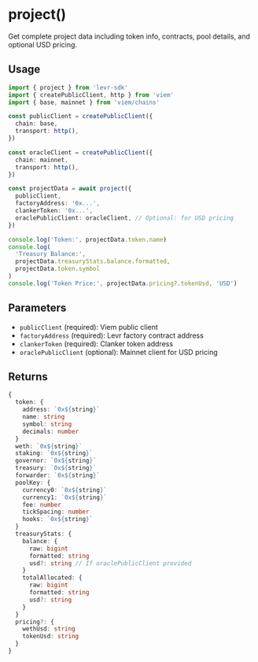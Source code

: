 # project()

Get complete project data including token info, contracts, pool details, and optional USD pricing.

## Usage

```typescript
import { project } from 'levr-sdk'
import { createPublicClient, http } from 'viem'
import { base, mainnet } from 'viem/chains'

const publicClient = createPublicClient({
  chain: base,
  transport: http(),
})

const oracleClient = createPublicClient({
  chain: mainnet,
  transport: http(),
})

const projectData = await project({
  publicClient,
  factoryAddress: '0x...',
  clankerToken: '0x...',
  oraclePublicClient: oracleClient, // Optional: for USD pricing
})

console.log('Token:', projectData.token.name)
console.log(
  'Treasury Balance:',
  projectData.treasuryStats.balance.formatted,
  projectData.token.symbol
)
console.log('Token Price:', projectData.pricing?.tokenUsd, 'USD')
```

## Parameters

- `publicClient` (required): Viem public client
- `factoryAddress` (required): Levr factory contract address
- `clankerToken` (required): Clanker token address
- `oraclePublicClient` (optional): Mainnet client for USD pricing

## Returns

```typescript
{
  token: {
    address: `0x${string}`
    name: string
    symbol: string
    decimals: number
  }
  weth: `0x${string}`
  staking: `0x${string}`
  governor: `0x${string}`
  treasury: `0x${string}`
  forwarder: `0x${string}`
  poolKey: {
    currency0: `0x${string}`
    currency1: `0x${string}`
    fee: number
    tickSpacing: number
    hooks: `0x${string}`
  }
  treasuryStats: {
    balance: {
      raw: bigint
      formatted: string
      usd?: string // If oraclePublicClient provided
    }
    totalAllocated: {
      raw: bigint
      formatted: string
      usd?: string
    }
  }
  pricing?: {
    wethUsd: string
    tokenUsd: string
  }
}
```
